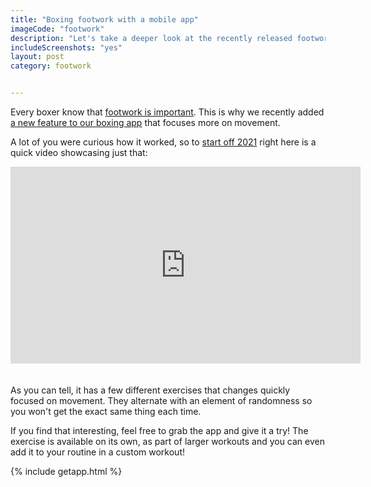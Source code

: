 ```yaml
---
title: "Boxing footwork with a mobile app"
imageCode: "footwork"
description: "Let's take a deeper look at the recently released footwork feature of our iOS boxing app."
includeScreenshots: "yes"
layout: post
category: footwork


---
```


Every boxer know that [footwork is important](/footwork-boxing-app/). This is why we recently added [a new feature to our boxing app](/new-footwork-mode-boxing-app/) that focuses more on movement.

A lot of you were curious how it worked, so to [start off 2021](/start-boxing-in-2021/) right here is a quick video showcasing just that:

<iframe width="560" height="315" src="https://www.youtube.com/embed/nngnBA_5We4" frameborder="0" allow="accelerometer; autoplay; clipboard-write; encrypted-media; gyroscope; picture-in-picture" allowfullscreen style="margin-bottom: 20px;"></iframe>

As you can tell, it has a few different exercises that changes quickly focused on movement. They alternate with an element of randomness so you won't get the exact same thing each time. 

If you find that interesting, feel free to grab the app and give it a try! The exercise is available on its own, as part of larger workouts and you can even add it to your routine in a custom workout!

{% include getapp.html %}